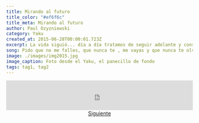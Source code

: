 ```yaml
---
title: Mirando al futuro
title_color: "#ef6f6c"
title_meta: Mirando al futuro
author: Paul Ozyzniewski
category: Yaku
created_at: 2015-06-28T00:00:01.723Z
excerpt: La vida siguió... día a día tratamos de seguir adelante y construir nuevos planes. Cada pequeño paso nos acercaba nuevamente a nuestro objetivo.
song: Pido que no me falles, que nunca te , me vayas y que nunca te olvides, que soy yo quien te ama, que soy yo quien te espera, que soy yo quien te llora, que soy yo quien te anhela los minutos y horas..
image: ./images/img2015.jpg
image_caption: Foto desde el Yaku, el panecillo de fondo
tags: tag1, tag2
---
```


<div>
    <iframe src="https://open.spotify.com/embed/track/3ri9fLG89OdSpjxheYxU7S" width="100%" height="80" frameborder="0" allowtransparency="true" allow="encrypted-media"></iframe>
</div>

<center><a href="/blog/2010/">Siguiente</a></center>
